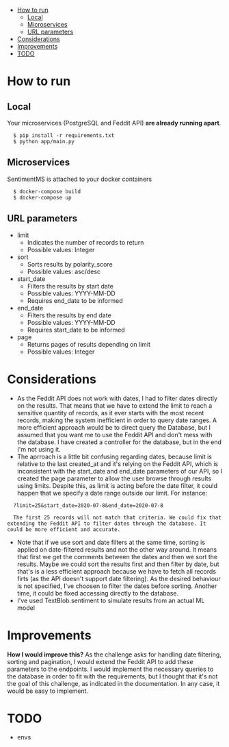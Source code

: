 - [How to run](#how-to-run)
  - [Local](#local)
  - [Microservices](#microservices)
  - [URL parameters](#url-parameters)
- [Considerations](#considerations)
- [Improvements](#improvements)
- [TODO](#todo)


# How to run

## Local

Your microservices (PostgreSQL and Feddit API) **are already running apart**.

```
  $ pip install -r requirements.txt
  $ python app/main.py
```

## Microservices

SentimentMS is attached to your docker containers

```
  $ docker-compose build
  $ docker-compose up
```

## URL parameters

* limit
  * Indicates the number of records to return
  * Possible values: Integer
* sort
  * Sorts results by polarity_score
  * Possible values: asc/desc
* start_date
  * Filters the results by start date
  * Possible values: YYYY-MM-DD
  * Requires end_date to be informed
* end_date
  * Filters the results by end date
  * Possible values: YYYY-MM-DD
  * Requires start_date to be informed
* page
  * Returns pages of results depending on limit
  * Possible values: Integer


# Considerations

- As the Feddit API does not work with dates, I had to filter dates directly on the results. That means that we have 
  to extend the limit to reach a sensitive quantity of records, as it ever starts with the most recent records, making the system inefficient in order to query date ranges. A more efficient approach would be to direct query the Database, but I assumed that you want me to use the Feddit API and don't mess with the database. I have created a controller for the database, but in the end I'm not using it.
- The aprroach is a little bit confusing regarding dates, because limit is relative to the last created_at and it's relying on the Feddit API, which is inconsistent with the start_date and end_date parameters of our API, so I created the page parameter to allow the user browse through results using limits. Despite this, as limit is acting before the date filter, it could happen that we specify a date range outside our limit. For instance:
```
  ?limit=25&start_date=2020-07-8&end_date=2020-07-8
  
  The first 25 records will not match that criteria. We could fix that extending the Feddit API to filter dates through the database. It could be more efficient and accurate.
```
  
- Note that if we use sort and date filters at the same time, sorting is applied on date-filtered results and not the other way around. It means that first we get the comments between the dates and then we sort the results. Maybe we could sort the results first and then filter by date, but that's is a less efficient approach because we have to fetch all records firts (as the API doesn't support date filtering). As the desired behaviour is not specified, I've choosen to filter the dates before sorting. Another time, it could be fixed accessing directly to the database.
- I've used TextBlob.sentiment to simulate results from an actual ML model


# Improvements

**How I would improve this?** 
  As the challenge asks for handling date filtering, sorting and pagination, I would extend the Feddit API to add these parameters to the endpoints. I would implement the necessary queries to the database in order to fit with the requirements, but I thought that it's not the goal of this challenge, as indicated in the documentation. In any case, it would be easy to implement.

# TODO

* envs